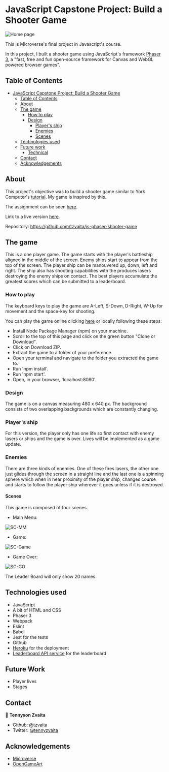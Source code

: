 # JavaScript Capstone Project: Build a Shooter Game

![Home page](./src/assets/mainmenu.png)

This is Microverse's final project in Javascript's course.

In this project, I built a shooter game using JavaScript's framework [Phaser 3][phaser-url], a "fast, free and fun open-source framework for Canvas and WebGL powered browser games".


## Table of Contents

- [JavaScript Capstone Project: Build a Shooter Game](#javascript-capstone-project-build-a-shooter-game)
  - [Table of Contents](#table-of-contents)
  - [About](#about)
  - [The game](#the-game)
    - [How to play](#how-to-play)
    - [Design](#design)
      - [Player's ship](#players-ship)
      - [Enemies](#enemies)
      - [Scenes](#scenes)
  - [Technologies used](#technologies-used)
  - [Future work](#future-work)
    - [Technical](#technical)
  - [Contact](#contact)
  - [Acknowledgements](#acknowledgements)


## About

This project's objective was to build a shooter game similar to York Computer's [tutorial][sg-tutorial]. My game is inspired by this.

The assignment can be seen [here][assignment].

Link to a live version [here][live-version].

Repository: https://github.com/tzvaita/js-phaser-shooter-game


## The game

This is a one player game. The game starts with the player's battleship aligned in the middle of the screen. Enemy ships start to appear from the top of the screen. The player ship can be manouvered up, down, left and right. The ship also has shooting capabilities with the produces lasers destroying the enemy ships on contact. The best players accumulate the greatest scores which can be submitted to a leaderboard.

### How to play

The keyboard keys to play the game are A-Left, S-Down, D-Right, W-Up for movement and the space-key for shooting.

You can play the game online clicking [here][live-version] or locally following these steps:

* Install Node Package Manager (npm) on your machine.
* Scroll to the top of this page and click on the green button "Clone or Download".
* Click on Download ZIP.
* Extract the game to a folder of your preference.
* Open your terminal and navigate to the folder you extracted the game to.
* Run 'npm install'.
* Run 'npm start'.
* Open, in your browser, 'localhost:8080'.

### Design

The game is on a canvas measuring 480 x 640 px. The background consists of two overlapping backgrounds which are constantly changing.

### Player's ship

For this version, the player only has one life so first contact with enemy lasers or ships and the game is over. Lives will be implemented as a game update.


### Enemies

There are three kinds of enemies. One of these fires lasers, the other one just glides through the screen in a straight line and the last one is a spinning sphere which when in near proximity of the player ship, changes course and starts to follow the player ship wherever it goes unless if it is destroyed.

#### Scenes

This game is composed of four scenes.

* Main Menu: 

![SC-MM][SC-MM]

* Game: 

![SC-Game][SC-Game]

* Game Over: 

![SC-GO][SC-GO]





The Leader Board will only show 20 names.

## Technologies used

* JavaScript
* A bit of HTML and CSS
* Phaser 3
* Webpack
* Eslint
* Babel
* Jest for the tests
* Github
* [Heroku](https://www.heroku.com/) for the deployment
* [Leaderboard API service][LB-API] for the leaderboard


## Future Work

* Player lives
* Stages

## Contact

👤 **Tennyson Zvaita**
- Github: [@tzvaita](https://github.com/tzvaita)
- Twitter: [@tennyzvaita](https://twitter.com/tennyzvaita)

## Acknowledgements

- [Microverse][mcvs]
- [OpenGameArt][ogaa]



<!-- Links -->
[assignment]: hhttps://www.notion.so/Shooter-game-old-version-5f30f19211c44343baf2b7d1e0034c26
[live-version]: https://tennyphasergame.herokuapp.com/
[phaser-url]: https://phaser.io/
[sg-tutorial]: https://learn.yorkcs.com/category/tutorials/gamedev/phaser-3/build-a-space-shooter-with-phaser-3/
[LB-API]: https://www.notion.so/Leaderboard-API-service-24c0c3c116974ac49488d4eb0267ade3
[mcvs]: https://www.microverse.org/
[ogaa]: https://opengameart.org/

<!-- Images -->

[SC-MM]: ./src/assets/mainmenu.png

[SC-Game]: ./src/assets/gamemain.png

[SC-AB]: ./src/assets/gameover.png

[SC-GO]: ./src/assets/leaderboaerd.png
